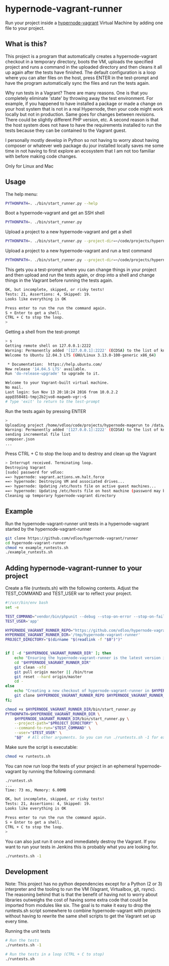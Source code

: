 # hypernode-vagrant-runner

Run your project inside a [hypernode-vagrant](http://github.com/byteinternet/hypernode-vagrant) Virtual Machine by adding one file to your project.

## What is this?

This project is a program that automatically creates a hypernode-vagrant checkout in a temporary directory, boots the VM, uploads the specified project and runs a command in the uploaded directory and then cleans it all up again after the tests have finished. The default configuration is a loop where you can alter files on the host, press ENTER in the test-prompt and have the program automatically sync the files and run the tests again.  

Why run tests in a Vagrant? There are many reasons. One is that you completely eliminate 'state' by throwing away the test environment. For example, if you happened to have installed a package or made a change on your host system that is not in a real Hypernode, then your code might work locally but not in production. Same goes for changes between revisions.  There could be slightly different PHP version, etc.  A second reason is that the host system does not have to have the requirements installed to run the tests because they can be contained to the Vagrant guest. 

I personally mostly develop in Python so not having to worry about having composer or whatever web package du jour installed locally saves me some time in not having to first explore an ecosystem that I am not too familiar with before making code changes. 

Only for Linux and Mac

## Usage

The help menu:
```bash
PYTHONPATH=. ./bin/start_runner.py --help
```

Boot a hypernode-vagrant and get an SSH shell
```bash
PYTHONPATH=. ./bin/start_runner.py
```

Upload a project to a new hypernode-vagrant and get a shell
```bash
PYTHONPATH=. ./bin/start_runner.py --project-dir=~/code/projects/hypernode-magerun
```

Upload a project to a new hypernode-vagrant and run a test command
```bash
PYTHONPATH=. ./bin/start_runner.py --project-dir=~/code/projects/hypernode-magerun --command-to-run='bash runtests.sh'
```

This gets you a test-prompt where you can change things in your project and then upload and run the tests again, or drop into a shell and change things in the Vagrant before running the tests again.
```bash
OK, but incomplete, skipped, or risky tests!
Tests: 21, Assertions: 4, Skipped: 19.
Looks like everything is OK

Press enter to run the run the command again.
S + Enter to get a shell.
CTRL + C to stop the loop.
> 
```

Getting a shell from the test-prompt
```bash
> s
Getting remote shell on 127.0.0.1:2222
Warning: Permanently added '[127.0.0.1]:2222' (ECDSA) to the list of known hosts.
Welcome to Ubuntu 12.04.3 LTS (GNU/Linux 3.13.0-100-generic x86_64)

 * Documentation:  https://help.ubuntu.com/
New release '14.04.5 LTS' available.
Run 'do-release-upgrade' to upgrade to it.

Welcome to your Vagrant-built virtual machine.
No mail.
Last login: Sun Nov 13 20:18:24 2016 from 10.0.2.2
app@358481-tmpj2b2jvo8-magweb-vgr:~$ 
# Type 'exit' to return to the test-prompt
```

Run the tests again by pressing ENTER
```bash
> 
Uploading project /home/vdloo/code/projects/hypernode-magerun to /data/web/public on the vagrant..
Warning: Permanently added '[127.0.0.1]:2222' (ECDSA) to the list of known hosts.
sending incremental file list
composer.json
...
```

Press CTRL + C to stop the loop and to destroy and clean up the Vagrant
```bash
> Interrupt received. Terminating loop.
Destroying Vagrant
[sudo] password for vdloo: 
==> hypernode: vagrant.actions.vm.halt.force
==> hypernode: Destroying VM and associated drives...
==> hypernode: Updating /etc/hosts file on active guest machines...
==> hypernode: Updating /etc/hosts file on host machine (password may be required)...
Cleaning up temporary hypernode-vagrant directory
```

## Example

Run the hypernode-vagrant-runner unit tests in a hypernode-vagrant started by the hypernode-vagrant-runner
```bash
git clone https://github.com/vdloo/hypernode-vagrant/runner
cd hypernode-vagrant-runner
chmod +x example_runtests.sh
./example_runtests.sh
```

## Adding hypernode-vagrant-runner to your project

Create a file (runtests.sh) with the following contents. Adjust the TEST_COMMAND and TEST_USER var to reflect your project.
```bash
#!/usr/bin/env bash
set -e

TEST_COMMAND="vendor/bin/phpunit --debug --stop-on-error --stop-on-failure"
TEST_USER='app'

HYPERNODE_VAGRANT_RUNNER_REPO="https://github.com/vdloo/hypernode-vagrant-runner"
HYPERNODE_VAGRANT_RUNNER_DIR='/tmp/hypernode-vagrant-runner'
PROJECT_DIRECTORY="$(dirname "$(readlink -f "$0")")"


if [ -d "$HYPERNODE_VAGRANT_RUNNER_DIR" ]; then
    echo "Ensuring the hypernode-vagrant-runner is the latest version in $HYPERNODE_VAGRANT_RUNNER_DIR"
    cd "$HYPERNODE_VAGRANT_RUNNER_DIR"
    git clean -xfd
    git pull origin master || /bin/true
    git reset --hard origin/master
    cd -
else
    echo "Creating a new checkout of hypernode-vagrant-runner in $HYPERNODE_VAGRANT_RUNNER_DIR"
    git clone $HYPERNODE_VAGRANT_RUNNER_REPO $HYPERNODE_VAGRANT_RUNNER_DIR
fi;

chmod +x $HYPERNODE_VAGRANT_RUNNER_DIR/bin/start_runner.py
PYTHONPATH=$HYPERNODE_VAGRANT_RUNNER_DIR \
    $HYPERNODE_VAGRANT_RUNNER_DIR/bin/start_runner.py \
    --project-path="$PROJECT_DIRECTORY" \
    --command-to-run="$TEST_COMMAND" \
    --user="$TEST_USER" \
    "$@"  # All other arguments. So you can run ./runtests.sh -1 for example
```

Make sure the script is executable:
```bash
chmod +x runtests.sh
```

You can now run loop the tests of your project in an ephemeral hypernode-vagrant by running the following command:
```bash
./runtest.sh
...
Time: 73 ms, Memory: 6.00MB

OK, but incomplete, skipped, or risky tests!
Tests: 21, Assertions: 4, Skipped: 19.
Looks like everything is OK

Press enter to run the run the command again.
S + Enter to get a shell.
CTRL + C to stop the loop.
>
```

You can also just run it once and immediately destroy the Vagrant.
If you want to run your tests in Jenkins this is probably what you are looking for.
```bash
./runtests.sh -1
```

## Development

Note: This project has no python dependencies except for a Python (2 or 3) interpreter and the tooling to run the VM (Vagrant, Virtualbox, git, rsync). The reasoning behind that is that the benefit of having not to worry about libraries outweighs the cost of having some extra code that could be imported from modules like six. The goal is to make it easy to drop the runtests.sh script somewhere to combine hypernode-vagrant with projects without having to rewrite the same shell scripts to get the Vagrant set up every time.

Running the unit tests
```bash
# Run the tests
./runtests.sh -1

# Run the tests in a loop (CTRL + C to stop)
./runtests.sh
```
